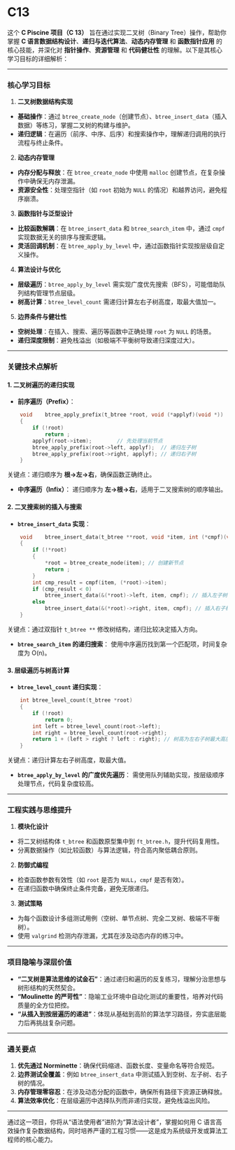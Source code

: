 # C13

这个 **C Piscine 项目（C 13）** 旨在通过实现二叉树（Binary Tree）操作，帮助你掌握 **C 语言数据结构设计**、**递归与迭代算法**、**动态内存管理** 和 **函数指针应用** 的核心技能，并深化对 **指针操作**、**资源管理** 和 **代码健壮性** 的理解。以下是其核心学习目标的详细解析：

---

### **核心学习目标**
1. **二叉树数据结构实现**
- **基础操作**：通过 `btree_create_node`（创建节点）、`btree_insert_data`（插入数据）等练习，掌握二叉树的构建与维护。
- **递归逻辑**：在遍历（前序、中序、后序）和搜索操作中，理解递归调用的执行流程与终止条件。

2. **动态内存管理**
- **内存分配与释放**：在 `btree_create_node` 中使用 `malloc` 创建节点，在复杂操作中确保无内存泄漏。
- **资源安全性**：处理空指针（如 `root` 初始为 `NULL` 的情况）和越界访问，避免程序崩溃。

3. **函数指针与泛型设计**
- **比较函数解耦**：在 `btree_insert_data` 和 `btree_search_item` 中，通过 `cmpf` 实现数据无关的排序与搜索逻辑。
- **灵活回调机制**：在 `btree_apply_by_level` 中，通过函数指针实现按层级自定义操作。

4. **算法设计与优化**
- **层级遍历**：`btree_apply_by_level` 需实现广度优先搜索（BFS），可能借助队列结构管理节点层级。
- **树高计算**：`btree_level_count` 需递归计算左右子树高度，取最大值加一。

5. **边界条件与健壮性**
- **空树处理**：在插入、搜索、遍历等函数中正确处理 `root` 为 `NULL` 的场景。
- **递归深度限制**：避免栈溢出（如极端不平衡树导致递归深度过大）。

---

### **关键技术点解析**
#### 1. 二叉树遍历的递归实现
- **前序遍历（Prefix）**：
```c
	void	btree_apply_prefix(t_btree *root, void (*applyf)(void *))
	{
		if (!root)
			return ;
		applyf(root->item);        // 先处理当前节点
		btree_apply_prefix(root->left, applyf);  // 递归左子树
		btree_apply_prefix(root->right, applyf); // 递归右子树
	}
```
关键点：递归顺序为 **根→左→右**，确保函数正确终止。

- **中序遍历（Infix）**：
递归顺序为 **左→根→右**，适用于二叉搜索树的顺序输出。

#### 2. 二叉搜索树的插入与搜索
- **`btree_insert_data` 实现**：
```c
	void	btree_insert_data(t_btree **root, void *item, int (*cmpf)(void *, void *))
	{
		if (!*root)
		{
			*root = btree_create_node(item); // 创建新节点
			return ;
		}
		int cmp_result = cmpf(item, (*root)->item);
		if (cmp_result < 0)
			btree_insert_data(&(*root)->left, item, cmpf); // 插入左子树
		else
			btree_insert_data(&(*root)->right, item, cmpf); // 插入右子树
	}
```
关键点：通过双指针 `t_btree **` 修改树结构，递归比较决定插入方向。

- **`btree_search_item` 的递归搜索**：
使用中序遍历找到第一个匹配项，时间复杂度为 O(n)。

#### 3. 层级遍历与树高计算
- **`btree_level_count` 递归实现**：
```c
	int	btree_level_count(t_btree *root)
	{
		if (!root)
			return 0;
		int left = btree_level_count(root->left);
		int right = btree_level_count(root->right);
		return 1 + (left > right ? left : right); // 树高为左右子树最大高度+1
	}
```
关键点：递归计算左右子树高度，取最大值。

- **`btree_apply_by_level` 的广度优先遍历**：
需使用队列辅助实现，按层级顺序处理节点，代码复杂度较高。

---

### **工程实践与思维提升**
1. **模块化设计**
- 将二叉树结构体 `t_btree` 和函数原型集中到 `ft_btree.h`，提升代码复用性。
- 分离数据操作（如比较函数）与算法逻辑，符合高内聚低耦合原则。

2. **防御式编程**
- 检查函数参数有效性（如 `root` 是否为 `NULL`，`cmpf` 是否有效）。
- 在递归函数中确保终止条件完备，避免无限递归。

3. **测试策略**
- 为每个函数设计多组测试用例（空树、单节点树、完全二叉树、极端不平衡树）。
- 使用 `valgrind` 检测内存泄漏，尤其在涉及动态内存的练习中。

---

### **项目隐喻与深层价值**
- **“二叉树是算法思维的试金石”**：通过递归和遍历的反复练习，理解分治思想与树形结构的天然契合。
- **“Moulinette 的严苛性”**：隐喻工业环境中自动化测试的重要性，培养对代码质量的全方位把控。
- **“从插入到按层遍历的递进”**：体现从基础到高阶的算法学习路径，夯实底层能力后再挑战复杂问题。

---

### **通关要点**
1. **优先通过 Norminette**：确保代码缩进、函数长度、变量命名等符合规范。
2. **边界测试全覆盖**：例如 `btree_insert_data` 中测试插入到空树、左子树、右子树的情况。
3. **内存管理零容忍**：在涉及动态分配的函数中，确保所有路径下资源正确释放。
4. **算法效率优化**：在层级遍历中选择队列而非递归实现，避免栈溢出风险。

---

通过这一项目，你将从“语法使用者”进阶为“算法设计者”，掌握如何用 C 语言高效操作复杂数据结构，同时培养严谨的工程习惯——这是成为系统级开发或算法工程师的核心能力。
